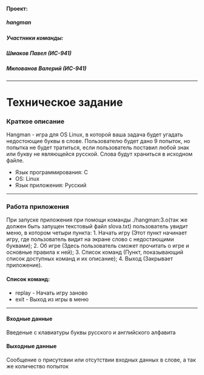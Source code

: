 #### Проект:
##### hangman
##### Участники команды:
##### Шмаков Павел (ИС-941)
##### Милованов Валерий (ИС-941)
---
# Техническое задание
### Краткое описание

Hangman - игра для OS Linux, в которой ваша задача будет угадать недостоющие буквы в слове. Пользователю будет дано 9 попыток, но попытка не будет тратиться, если пользователь поставил любой знак или букву не являющейся русской. Слова будут храниться в исходном файле. 
* Язык программирования: C
* OS: Linux
* Язык приложения: Русский

---
### Работа приложения
При запуске приложения при помощи команды ./hangman:3.o(так же должен быть запущен текстовый файл slova.txt) пользователь увидит меню, в котором четыри пункта: 1. Начать игру (Этот пункт начинает игру, где пользователь видит на экране слово с недостающими буквами);  2. Об игре (Здесь пользователь сможет прочитать о игре и основные правила к ней); 3. Список команд (Пункт, показывающий список доступных команд и их описание); 4. Выход (Закрывает приложение).

#### Список команд:
 * replay - Начать игру заново
 * exit - Выход из игры в меню
---
#### Входные данные
Введеные с клавиатуры буквы русского и английского алфавита
#### Выходные данные
Сообщение о присутсвии или отсутствии входных данных в слове, а так же количество попыток
